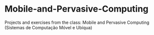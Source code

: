 # Mobile-and-Pervasive-Computing
Projects and exercises from the class: Mobile and Pervasive Computing (Sistemas de Computação Móvel e Ubíqua)
